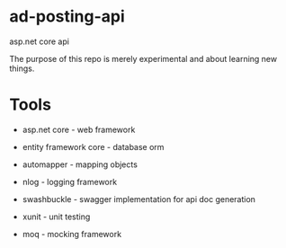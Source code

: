# ad-posting-api
asp.net core api

The purpose of this repo is merely experimental and about learning new things.

# Tools

- asp.net core - web framework

- entity framework core - database orm

- automapper - mapping objects  

- nlog - logging framework

- swashbuckle - swagger implementation for api doc generation

- xunit - unit testing

- moq - mocking framework

